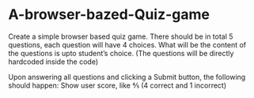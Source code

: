 # A-browser-bazed-Quiz-game

Create a simple browser based quiz game. There should be in total 5 questions, each question will have 4 choices. What will be the content of the questions is upto student’s choice. (The questions will be directly hardcoded inside the code)

Upon answering all questions and clicking a Submit button, the following should happen:
Show user score, like ⅘ (4 correct and 1 incorrect)
